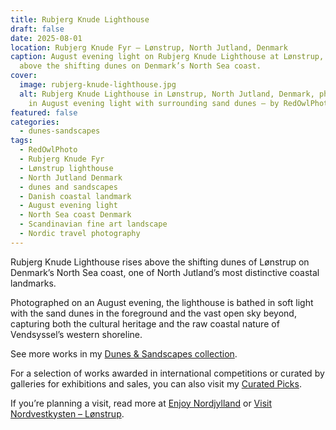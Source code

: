 ```yaml
---
title: Rubjerg Knude Lighthouse
draft: false
date: 2025-08-01
location: Rubjerg Knude Fyr – Lønstrup, North Jutland, Denmark
caption: August evening light on Rubjerg Knude Lighthouse at Lønstrup, rising
  above the shifting dunes on Denmark’s North Sea coast.
cover:
  image: rubjerg-knude-lighthouse.jpg
  alt: Rubjerg Knude Lighthouse in Lønstrup, North Jutland, Denmark, photographed
    in August evening light with surrounding sand dunes – by RedOwlPhoto.
featured: false
categories:
  - dunes-sandscapes
tags:
  - RedOwlPhoto
  - Rubjerg Knude Fyr
  - Lønstrup lighthouse
  - North Jutland Denmark
  - dunes and sandscapes
  - Danish coastal landmark
  - August evening light
  - North Sea coast Denmark
  - Scandinavian fine art landscape
  - Nordic travel photography
---
```

Rubjerg Knude Lighthouse rises above the shifting dunes of Lønstrup on Denmark’s North Sea coast, one of North Jutland’s most distinctive coastal landmarks.

Photographed on an August evening, the lighthouse is bathed in soft light with the sand dunes in the foreground and the vast open sky beyond, capturing both the cultural heritage and the raw coastal nature of Vendsyssel’s western shoreline.

See more works in my [Dunes & Sandscapes collection](https://redowlphoto.dk/categories/dunes-sandscapes/?utm_source=chatgpt.com).

For a selection of works awarded in international competitions or curated by galleries for exhibitions and sales, you can also visit my [Curated Picks](https://redowlphoto.dk/categories/curated-picks/?utm_source=chatgpt.com).

If you’re planning a visit, read more at [Enjoy Nordjylland](https://www.enjoynordjylland.dk/?utm_source=chatgpt.com) or [Visit Nordvestkysten – Lønstrup](https://www.visitnordvestkysten.dk/nordvestkysten/feriesteder/loenstrup?utm_source=chatgpt.com).

<!--more-->
